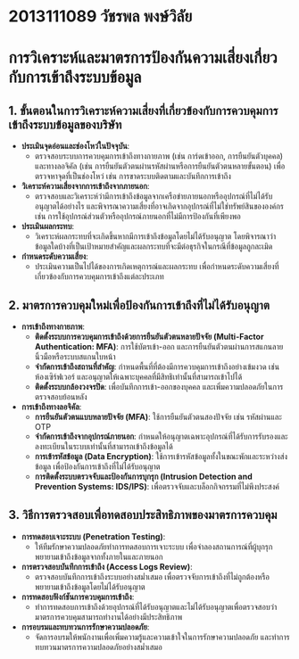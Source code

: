 # 2013111089 วัชรพล พงษ์วิลัย

# การวิเคราะห์และมาตรการป้องกันความเสี่ยงเกี่ยวกับการเข้าถึงระบบข้อมูล

## 1. ขั้นตอนในการวิเคราะห์ความเสี่ยงที่เกี่ยวข้องกับการควบคุมการเข้าถึงระบบข้อมูลของบริษัท

- **ประเมินจุดอ่อนและช่องโหว่ในปัจจุบัน**: 
  - ตรวจสอบระบบการควบคุมการเข้าถึงทางกายภาพ (เช่น การ์ดเข้าออก, การยืนยันตัวบุคคล) และทางลอจิคัล (เช่น การยืนยันตัวตนผ่านรหัสผ่านหรือการยืนยันตัวตนหลายขั้นตอน) เพื่อตรวจหาจุดที่เป็นช่องโหว่ เช่น การขาดระบบติดตามและบันทึกการเข้าถึง
- **วิเคราะห์ความเสี่ยงจากการเข้าถึงจากภายนอก**: 
  - ตรวจสอบและวิเคราะห์ว่ามีการเข้าถึงข้อมูลจากเครือข่ายภายนอกหรืออุปกรณ์ที่ไม่ได้รับอนุญาตได้อย่างไร และพิจารณาความเสี่ยงที่อาจเกิดจากอุปกรณ์ที่ไม่ใช่ทรัพย์สินขององค์กร เช่น การใช้อุปกรณ์ส่วนตัวหรืออุปกรณ์ภายนอกที่ไม่มีการป้องกันที่เพียงพอ
- **ประเมินผลกระทบ**: 
  - วิเคราะห์ผลกระทบที่จะเกิดขึ้นหากมีการเข้าถึงข้อมูลโดยไม่ได้รับอนุญาต โดยพิจารณาว่าข้อมูลใดบ้างที่เป็นเป้าหมายสำคัญและผลกระทบที่จะมีต่อธุรกิจในกรณีที่ข้อมูลถูกละเมิด
- **กำหนดระดับความเสี่ยง**: 
  - ประเมินความเป็นไปได้ของการเกิดเหตุการณ์และผลกระทบ เพื่อกำหนดระดับความเสี่ยงที่เกี่ยวข้องกับการควบคุมการเข้าถึงแต่ละประเภท

## 2. มาตรการควบคุมใหม่เพื่อป้องกันการเข้าถึงที่ไม่ได้รับอนุญาต

- **การเข้าถึงทางกายภาพ**:
  - **ติดตั้งระบบการควบคุมการเข้าถึงด้วยการยืนยันตัวตนหลายปัจจัย (Multi-Factor Authentication: MFA)**: การใช้บัตรเข้า-ออก และการยืนยันตัวตนผ่านการสแกนลายนิ้วมือหรือระบบสแกนใบหน้า
  - **จำกัดการเข้าถึงสถานที่สำคัญ**: กำหนดพื้นที่ที่ต้องมีการควบคุมการเข้าถึงอย่างเข้มงวด เช่น ห้องเซิร์ฟเวอร์ และอนุญาตให้เฉพาะบุคคลที่มีสิทธิเท่านั้นที่สามารถเข้าไปได้
  - **ติดตั้งระบบกล้องวงจรปิด**: เพื่อบันทึกการเข้า-ออกของบุคคล และเพิ่มความปลอดภัยในการตรวจสอบย้อนหลัง
- **การเข้าถึงทางลอจิคัล**:
  - **การยืนยันตัวตนแบบหลายปัจจัย (MFA)**: ใช้การยืนยันตัวตนสองปัจจัย เช่น รหัสผ่านและ OTP
  - **จำกัดการเข้าถึงจากอุปกรณ์ภายนอก**: กำหนดให้อนุญาตเฉพาะอุปกรณ์ที่ได้รับการรับรองและลงทะเบียนในระบบเท่านั้นที่สามารถเข้าถึงข้อมูลได้
  - **การเข้ารหัสข้อมูล (Data Encryption)**: ใช้การเข้ารหัสข้อมูลทั้งในขณะพักและระหว่างส่งข้อมูล เพื่อป้องกันการเข้าถึงที่ไม่ได้รับอนุญาต
  - **การติดตั้งระบบตรวจจับและป้องกันการบุกรุก (Intrusion Detection and Prevention Systems: IDS/IPS)**: เพื่อตรวจจับและบล็อกกิจกรรมที่ไม่พึงประสงค์

## 3. วิธีการตรวจสอบเพื่อทดสอบประสิทธิภาพของมาตรการควบคุม

- **การทดสอบเจาะระบบ (Penetration Testing)**: 
  - ให้ทีมรักษาความปลอดภัยทำการทดสอบการเจาะระบบ เพื่อจำลองสถานการณ์ที่ผู้บุกรุกพยายามเข้าถึงข้อมูลจากทั้งภายในและภายนอก
- **การตรวจสอบบันทึกการเข้าถึง (Access Logs Review)**: 
  - ตรวจสอบบันทึกการเข้าถึงระบบอย่างสม่ำเสมอ เพื่อตรวจจับการเข้าถึงที่ไม่ถูกต้องหรือพยายามเข้าถึงข้อมูลโดยไม่ได้รับอนุญาต
- **การทดสอบฟังก์ชันการควบคุมการเข้าถึง**: 
  - ทำการทดสอบการเข้าถึงด้วยอุปกรณ์ที่ได้รับอนุญาตและไม่ได้รับอนุญาตเพื่อตรวจสอบว่ามาตรการควบคุมสามารถทำงานได้อย่างมีประสิทธิภาพ
- **การอบรมและทบทวนการรักษาความปลอดภัย**: 
  - จัดการอบรมให้พนักงานเพื่อเพิ่มความรู้และความเข้าใจในการรักษาความปลอดภัย และทำการทบทวนมาตรการความปลอดภัยอย่างสม่ำเสมอ



